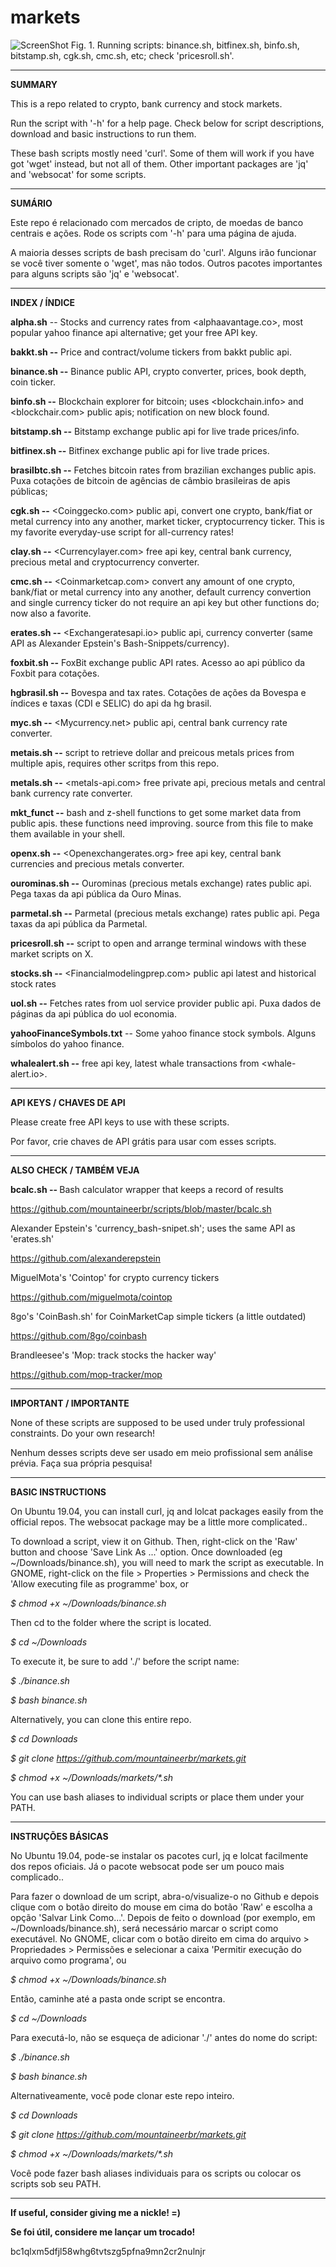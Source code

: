 # markets
![ScreenShot](https://github.com/mountaineerbr/markets/blob/master/git_screenshot1.png)
Fig. 1. Running scripts: binance.sh, bitfinex.sh, binfo.sh, bitstamp.sh, cgk.sh, cmc.sh, etc; check 'pricesroll.sh'.

---

<b>SUMMARY</b>

This is a repo related to crypto, bank currency and stock markets.

Run the script with '-h' for a help page. Check below for script descriptions, download and basic instructions to run them.

These bash scripts mostly need 'curl'. Some of them will work if you have got 'wget' instead, but not all of them. Other important packages are 'jq' and 'websocat' for some scripts.

---

<b>SUMÁRIO</b>

Este repo é relacionado com mercados de cripto, de moedas de banco centrais e ações. Rode os scripts com '-h' para uma página de ajuda.

A maioria desses scripts de bash precisam do 'curl'. Alguns irão funcionar se você tiver somente o 'wget', mas não todos. Outros pacotes importantes para alguns scripts são 'jq' e 'websocat'.

---

<b>INDEX / ÍNDICE</b>

<b>alpha.sh</b> -- Stocks and currency rates from <alphaavantage.co>, most popular yahoo finance api alternative; get your free API key.

<b>bakkt.sh --</b> Price and contract/volume tickers from bakkt public api.

<b>binance.sh --</b>  Binance public API, crypto converter, prices, book depth, coin ticker.

<b>binfo.sh --</b> Blockchain explorer for bitcoin; uses <blockchain.info> and <blockchair.com> public apis; notification on new block found.

<b>bitstamp.sh --</b> Bitstamp exchange public api for live trade prices/info.

<b>bitfinex.sh --</b> Bitfinex exchange public api for live trade prices.

<b>brasilbtc.sh --</b> Fetches bitcoin rates from brazilian exchanges public apis. Puxa cotações de bitcoin de agências de câmbio brasileiras de apis públicas;

<b>cgk.sh --</b> <Coinggecko.com> public api, convert one crypto, bank/fiat or metal currency into any another, market ticker, cryptocurrency ticker. This is my favorite everyday-use script for all-currency rates!

<b>clay.sh --</b> <Currencylayer.com> free api key, central bank currency, precious metal and cryptocurrency converter.

<b>cmc.sh --</b>  <Coinmarketcap.com> convert any amount of one crypto, bank/fiat or metal currency into any another, default currency convertion and single currency ticker do not require an api key but other functions do; now also a favorite.

<b>erates.sh --</b> <Exchangeratesapi.io> public api, currency converter (same API as Alexander Epstein's Bash-Snippets/currency).

<b>foxbit.sh --</b> FoxBit exchange public API rates. Acesso ao api público da Foxbit para cotações.

<b>hgbrasil.sh --</b> Bovespa and tax rates. Cotações de ações da Bovespa e índices e taxas (CDI e SELIC) do api da hg brasil.

<b>myc.sh --</b> <Mycurrency.net> public api, central bank currency rate converter.

<b>metais.sh --</b> script to retrieve dollar and preicous metals prices from multiple apis, requires other scritps from this repo.

<b>metals.sh --</b> <metals-api.com> free private api, precious metals and central bank currency rate converter.

<b>mkt_funct --</b> bash and z-shell functions to get some market data from public apis. these functions need improving. source from this file to make them available in your shell.

<b>openx.sh --</b> <Openexchangerates.org> free api key, central bank currencies and precious metals converter.

<b>ourominas.sh --</b> Ourominas (precious metals exchange) rates public api. Pega taxas da api pública da Ouro Minas.

<b>parmetal.sh --</b> Parmetal (precious metals exchange) rates public api. Pega taxas da api pública da Parmetal.

<b>pricesroll.sh --</b> script to open and arrange terminal windows with these market scripts on X.

<b>stocks.sh --</b> <Financialmodelingprep.com> public api latest and historical stock rates

<b>uol.sh --</b> Fetches rates from uol service provider public api. Puxa dados de páginas da api pública do uol economia.

<b>yahooFinanceSymbols.txt</b> -- Some yahoo finance stock symbols. Alguns símbolos do yahoo finance.

<b>whalealert.sh --</b> free api key, latest whale transactions from <whale-alert.io>.

---

<b>API KEYS / CHAVES DE API</b>

Please create free API keys to use with these scripts.

Por favor, crie chaves de API grátis para usar com esses scripts.</b>
  
---

<b>ALSO CHECK / TAMBÉM VEJA</b>

<b>bcalc.sh -- </b> Bash calculator wrapper that keeps a record of results

<https://github.com/mountaineerbr/scripts/blob/master/bcalc.sh>

Alexander Epstein's 'currency_bash-snipet.sh'; uses the same API as 'erates.sh'

<https://github.com/alexanderepstein>

MiguelMota's 'Cointop' for crypto currency tickers

<https://github.com/miguelmota/cointop>

8go's 'CoinBash.sh' for CoinMarketCap simple tickers (a little outdated)

<https://github.com/8go/coinbash> 

Brandleesee's 'Mop: track stocks the hacker way'

<https://github.com/mop-tracker/mop>

---

<b>IMPORTANT / IMPORTANTE</b>

None of these scripts are supposed to be used under truly professional constraints. Do your own research!

Nenhum desses scripts deve ser usado em meio profissional sem análise prévia. Faça sua própria pesquisa!

---

<b>BASIC INSTRUCTIONS</b>

On Ubuntu 19.04, you can install curl, jq and lolcat packages easily from the official repos. The websocat package may be a little more complicated..

To download a script, view it on Github. Then, right-click on the 'Raw' button and choose 'Save Link As ...' option. Once downloaded (eg ~/Downloads/binance.sh), you will need to mark the script as executable. In GNOME, right-click on the file > Properties > Permissions and check the 'Allow executing file as programme' box, or

<i>$ chmod +x ~/Downloads/binance.sh</i>

Then cd to the folder where the script is located.

<i>$ cd ~/Downloads</i>

To execute it, be sure to add './' before the script name:

<i>$ ./binance.sh
  
$ bash binance.sh</i>

Alternatively, you can clone this entire repo.

<i>$ cd Downloads

$ git clone https://github.com/mountaineerbr/markets.git

$ chmod +x ~/Downloads/markets/*.sh</i>

You can use bash aliases to individual scripts or place them under your PATH.

---

<b>INSTRUÇÕES BÁSICAS</b>

No Ubuntu 19.04, pode-se instalar os pacotes curl, jq e lolcat facilmente dos repos oficiais. Já o pacote websocat pode ser um pouco mais complicado..

Para fazer o download de um script, abra-o/visualize-o no Github e depois clique com o botão direito do mouse em cima do botão 'Raw' e escolha a opção 'Salvar Link Como...'. Depois de feito o download (por exemplo, em ~/Downloads/binance.sh), será necessário marcar o script como executável. No GNOME, clicar com o botão direito em cima do arquivo > Propriedades > Permissões e selecionar a caixa 'Permitir execução do arquivo como programa', ou

<i>$ chmod +x ~/Downloads/binance.sh</i>

Então, caminhe até a pasta onde script se encontra.

<i>$ cd ~/Downloads</i>

Para executá-lo, não se esqueça de adicionar './' antes do nome do script:

<i>$ ./binance.sh

$ bash binance.sh</i>

Alternativeamente, você pode clonar este repo inteiro.

<i>$ cd Downloads

$ git clone https://github.com/mountaineerbr/markets.git

$ chmod +x ~/Downloads/markets/*.sh</i>

Você pode fazer bash aliases individuais para os scripts ou colocar os scripts sob seu PATH.

---

<b>If useful, consider giving me a nickle! =)
  
Se foi útil, considere me lançar um trocado!</b>

bc1qlxm5dfjl58whg6tvtszg5pfna9mn2cr2nulnjr
